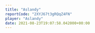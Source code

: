 ```yaml
---
title: "Aslandy"
reportCode: "2XYJ67t3gRQqZ4FN"
player: "Aslandy"
date: 2021-08-23T19:07:58.042000+00:00
---
```

